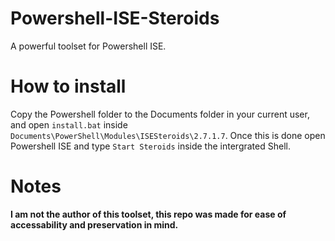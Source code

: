 # Powershell-ISE-Steroids
A powerful toolset for Powershell ISE.

# How to install
Copy the Powershell folder to the Documents folder in your current user, and open `install.bat` inside `Documents\PowerShell\Modules\ISESteroids\2.7.1.7`. Once this is done open Powershell ISE and type `Start Steroids` inside the intergrated Shell.

# Notes
**I am not the author of this toolset, this repo was made for ease of accessability and preservation in mind.**
